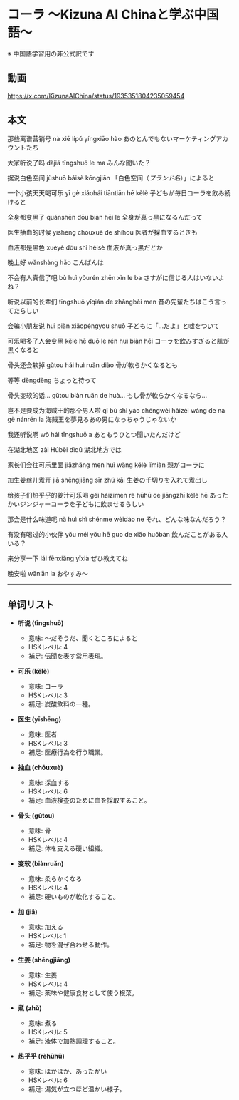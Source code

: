 # コーラ 〜Kizuna AI Chinaと学ぶ中国語〜
※ 中国語学習用の非公式訳です

## 動画
https://x.com/KizunaAIChina/status/1935351804235059454

## 本文

那些离谱营销号
nà xiē lípǔ yíngxiāo hào
あのとんでもないマーケティングアカウントたち

大家听说了吗
dàjiā tīngshuō le ma
みんな聞いた？

据说白色空间
jùshuō báisè kōngjiān
「白色空间（*ブランド名*）」によると

一个小孩天天喝可乐
yī gè xiǎohái tiāntiān hē kělè
子どもが毎日コーラを飲み続けると

全身都变黑了
quánshēn dōu biàn hēi le
全身が真っ黒になるんだって

医生抽血的时候
yīshēng chōuxuè de shíhou
医者が採血するときも

血液都是黑色
xuèyè dōu shì hēisè
血液が真っ黒だとか

晚上好
wǎnshàng hǎo
こんばんは

不会有人真信了吧
bù huì yǒurén zhēn xìn le ba
さすがに信じる人はいないよね？

听说以前的长辈们
tīngshuō yǐqián de zhǎngbèi men
昔の先輩たちはこう言ってたらしい

会骗小朋友说
huì piàn xiǎopéngyou shuō
子どもに「…だよ」と嘘をついて

可乐喝多了人会变黑
kělè hē duō le rén huì biàn hēi
コーラを飲みすぎると肌が黒くなると

骨头还会软掉
gǔtou hái huì ruǎn diào
骨が軟らかくなるとも

等等
děngděng
ちょっと待って

骨头变软的话…
gǔtou biàn ruǎn de huà…
もし骨が軟らかくなるなら…

岂不是要成为海贼王的那个男人啦
qǐ bù shì yào chéngwéi hǎizéi wáng de nà gè nánrén la
海賊王を夢見るあの男になっちゃうじゃないか

我还听说啊
wǒ hái tīngshuō a
あともうひとつ聞いたんだけど

在湖北地区
zài Húběi dìqū
湖北地方では

家长们会往可乐里面
jiāzhǎng men huì wǎng kělè lǐmiàn
親がコーラに

加生姜丝儿煮开
jiā shēngjiāng sīr zhǔ kāi
生姜の千切りを入れて煮出し

给孩子们热乎乎的姜汁可乐喝
gěi háizimen rè hūhū de jiāngzhī kělè hē
あったかいジンジャーコーラを子どもに飲ませるらしい

那会是什么味道呢
nà huì shì shénme wèidào ne
それ、どんな味なんだろう？

有没有喝过的小伙伴
yǒu méi yǒu hē guo de xiǎo huǒbàn
飲んだことがある人いる？

来分享一下
lái fēnxiǎng yīxià
ぜひ教えてね

晚安啦
wǎn’ān la
おやすみ～

---

## 单词リスト

* **听说 (tīngshuō)**

  * 意味: ～だそうだ、聞くところによると
  * HSKレベル: 4
  * 補足: 伝聞を表す常用表現。

* **可乐 (kělè)**

  * 意味: コーラ
  * HSKレベル: 3
  * 補足: 炭酸飲料の一種。

* **医生 (yīshēng)**

  * 意味: 医者
  * HSKレベル: 3
  * 補足: 医療行為を行う職業。

* **抽血 (chōuxuè)**

  * 意味: 採血する
  * HSKレベル: 6
  * 補足: 血液検査のために血を採取すること。

* **骨头 (gǔtou)**

  * 意味: 骨
  * HSKレベル: 4
  * 補足: 体を支える硬い組織。

* **变软 (biànruǎn)**

  * 意味: 柔らかくなる
  * HSKレベル: 4
  * 補足: 硬いものが軟化すること。

* **加 (jiā)**

  * 意味: 加える
  * HSKレベル: 1
  * 補足: 物を混ぜ合わせる動作。

* **生姜 (shēngjiāng)**

  * 意味: 生姜
  * HSKレベル: 4
  * 補足: 薬味や健康食材として使う根菜。

* **煮 (zhǔ)**

  * 意味: 煮る
  * HSKレベル: 5
  * 補足: 液体で加熱調理すること。

* **热乎乎 (rèhūhū)**

  * 意味: ほかほか、あったかい
  * HSKレベル: 6
  * 補足: 湯気が立つほど温かい様子。
